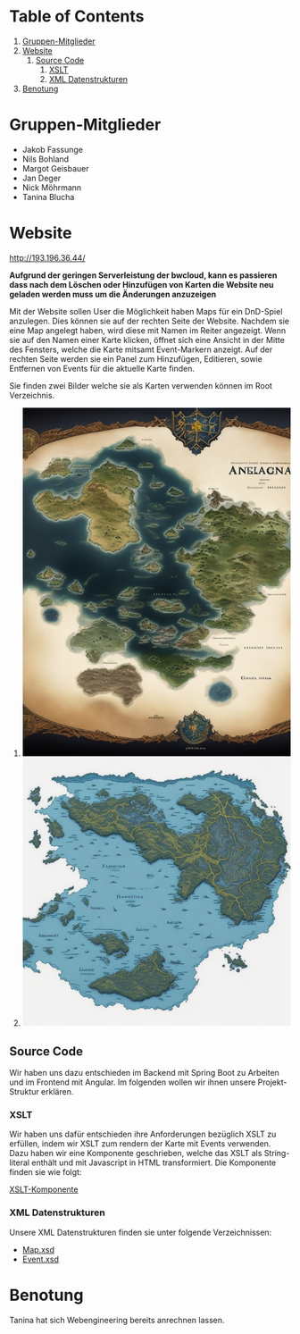 # Table of Contents

1.  [Gruppen-Mitglieder](#orge0ceed0)
2.  [Website](#org2bc2af4)
    1.  [Source Code](#org5355a5a)
        1.  [XSLT](#org4f5da97)
        2.  [XML Datenstrukturen](#org71a1b26)
3.  [Benotung](#orge4e0eb2)

<a id="orge0ceed0"></a>

# Gruppen-Mitglieder

- Jakob Fassunge
- Nils Bohland
- Margot Geisbauer
- Jan Deger
- Nick Möhrmann
- Tanina Blucha

<a id="org2bc2af4"></a>

# Website

<http://193.196.36.44/>

**Aufgrund der geringen Serverleistung der bwcloud, kann es passieren dass nach dem Löschen oder Hinzufügen von Karten die Website neu geladen werden muss um die Änderungen anzuzeigen**

Mit der Website sollen User die Möglichkeit haben Maps für ein DnD-Spiel anzulegen.
Dies können sie auf der rechten Seite der Website. Nachdem sie eine Map angelegt haben, wird diese mit Namen im Reiter angezeigt. Wenn sie auf den Namen einer Karte klicken, öffnet sich eine Ansicht in der Mitte des Fensters, welche die Karte mitsamt Event-Markern anzeigt. Auf der rechten Seite werden sie ein Panel zum Hinzufügen, Editieren, sowie Entfernen von Events für die aktuelle Karte finden.

Sie finden zwei Bilder welche sie als Karten verwenden können im Root Verzeichnis.

1.  ![img](fantasy-map-1.jpeg)
2.  ![img](fantasy-map-2.jpeg)

<a id="org5355a5a"></a>

## Source Code

Wir haben uns dazu entschieden im Backend mit Spring Boot zu Arbeiten und im Frontend mit Angular. Im folgenden wollen wir ihnen unsere Projekt-Struktur erklären.

<a id="org4f5da97"></a>

### XSLT

Wir haben uns dafür entschieden ihre Anforderungen bezüglich XSLT zu erfüllen, indem wir XSLT zum rendern der Karte mit Events verwenden.
Dazu haben wir eine Komponente geschrieben, welche das XSLT als String-literal enthält und mit Javascript in HTML transformiert. Die Komponente finden sie wie folgt:

[XSLT-Komponente](./angular-frontend/src/app/interactive-map/interactive-map.component.ts)

<a id="org71a1b26"></a>

### XML Datenstrukturen

Unsere XML Datenstrukturen finden sie unter folgende Verzeichnissen:

- [Map.xsd](backend/persistence/xmlDocs/schemas/Map.xsd)
- [Event.xsd](backend/persistence/xmlDocs/schemas/Event.xsd)

<a id="orge4e0eb2"></a>

# Benotung

Tanina hat sich Webengineering bereits anrechnen lassen.
